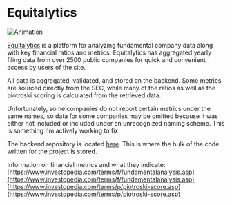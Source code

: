 # Equitalytics
![Animation](https://github.com/user-attachments/assets/ac1dbcc3-809a-4a14-9019-0a7f4c57261d)

[Equitalytics](https://www.equitalytics.com) is a platform for analyzing fundamental company data along with key financial ratios and metrics. Equitalytics has aggregated yearly filing data from over 2500 public companies for quick and convenient access by users of the site.

All data is aggregated, validated, and stored on the backend. Some metrics are sourced directly from the SEC, while many of the ratios as well as the piotroski scoring is calculated from the retrieved data.

Unfortunately, some companies do not report certain metrics under the same names, so data for some companies may be omitted because it was either not included or included under an unrecognized naming scheme. This is something I'm actively working to fix.

The backend repository is located [here](https://github.com/mattrmcg/equitalytics-backend). This is where the bulk of the code written for the project is stored.

Information on financial metrics and what they indicate: \
[https://www.investopedia.com/terms/f/fundamentalanalysis.asp](https://www.investopedia.com/terms/f/fundamentalanalysis.asp) \
[https://www.investopedia.com/terms/p/piotroski-score.asp](https://www.investopedia.com/terms/p/piotroski-score.asp) 

